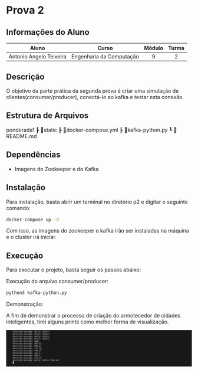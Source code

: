 # Prova 2
## Informações do Aluno  
Aluno | Curso | Módulo | Turma
:---: | :---: | :---: | :---:
Antonio Angelo Teixeira | Engenharia da Computação | 9 | 2

## Descrição
O objetivo da parte prática da segunda prova é criar uma simulação de clientes(consumer/producer), conectá-lo ao kafka e testar esta conexão.
## Estrutura de Arquivos
ponderada1
 ┣ 📜static
 ┣ 📜docker-compose.yml
 ┣ 📜kafka-python.py
 ┗ 📜README.md

## Dependências
- Imagens do Zookeeper e do Kafka

## Instalação
Para instalação, basta abrir um terminal no diretório p2 e digitar o seguinte comando:

```bash
docker-compose up -d
```

Com isso, as imagens do zookeeper e kafka irão ser instaladas na máquina e o cluster irá iniciar.

## Execução
Para executar o projeto, basta seguir os passos abaixo:

Execução do arquivo consumer/producer: 
```bash
python3 kafka-python.py
```

Demonstração:

A fim de demonstrar o processo de criação do armotecedor de cidades inteligentes, tirei alguns prints como melhor forma de visualização.

![Conexão com Kafka](../p2/static/kafka.jpeg)

